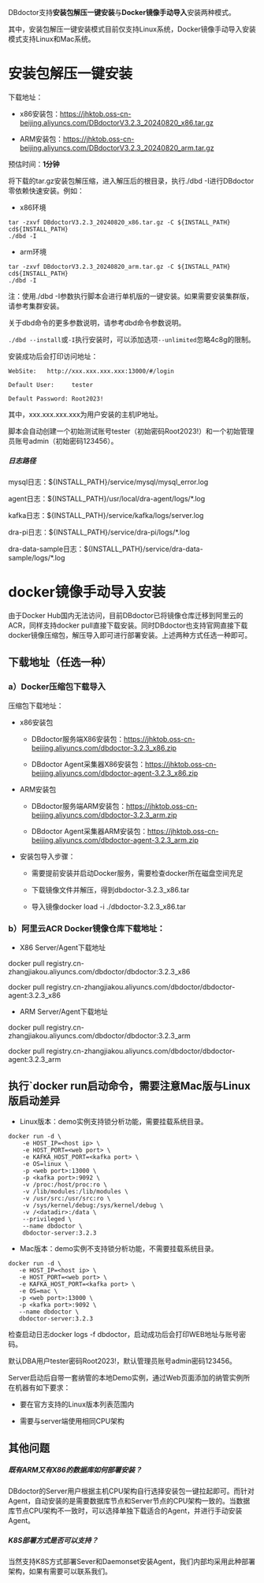 DBdoctor支持**安装包解压一键安装**与**Docker镜像手动导入**安装两种模式。

其中，安装包解压一键安装模式目前仅支持Linux系统，Docker镜像手动导入安装模式支持Linux和Mac系统。

# 安装包解压一键安装
下载地址：

- x86安装包：https://jhktob.oss-cn-beijing.aliyuncs.com/DBdoctorV3.2.3_20240820_x86.tar.gz

- ARM安装包：https://jhktob.oss-cn-beijing.aliyuncs.com/DBdoctorV3.2.3_20240820_arm.tar.gz

预估时间：**1分钟**

将下载的tar.gz安装包解压缩，进入解压后的根目录，执行./dbd -I进行DBdoctor零依赖快速安装。例如：

- x86环境

```shell
tar -zxvf DBdoctorV3.2.3_20240820_x86.tar.gz -C ${INSTALL_PATH}
cd${INSTALL_PATH}
./dbd -I
```
- arm环境

```shell
tar -zxvf DBdoctorV3.2.3_20240820_arm.tar.gz -C ${INSTALL_PATH}
cd${INSTALL_PATH}
./dbd -I
```
注：使用./dbd -I参数执行脚本会进行单机版的一键安装。如果需要安装集群版，请参考集群安装。

关于dbd命令的更多参数说明，请参考dbd命令参数说明。

`./dbd --install`或`-I`执行安装时，可以添加选项`--unlimited`忽略4c8g的限制。

安装成功后会打印访问地址：

    WebSite:   http://xxx.xxx.xxx.xxx:13000/#/login

    Default User:     tester

    Default Password: Root2023!

其中，xxx.xxx.xxx.xxx为用户安装的主机IP地址。

脚本会自动创建一个初始测试账号tester（初始密码Root2023!）和一个初始管理员账号admin（初始密码123456）。

##### 日志路径

mysql日志：${INSTALL_PATH}/service/mysql/mysql_error.log

agent日志：${INSTALL_PATH}/usr/local/dra-agent/logs/*.log

kafka日志：${INSTALL_PATH}/service/kafka/logs/server.log

dra-pi日志：${INSTALL_PATH}/service/dra-pi/logs/*.log

dra-data-sample日志：${INSTALL_PATH}/service/dra-data-sample/logs/*.log


# docker镜像手动导入安装
由于Docker Hub国内无法访问，目前DBdoctor已将镜像仓库迁移到阿里云的ACR，同样支持docker pull直接下载安装。同时DBdoctor也支持官网直接下载docker镜像压缩包，解压导入即可进行部署安装。上述两种方式任选一种即可。

## 下载地址（任选一种）
### a）Docker压缩包下载导入
压缩包下载地址：

- x86安装包

    - DBdoctor服务端X86安装包：https://jhktob.oss-cn-beijing.aliyuncs.com/dbdoctor-3.2.3_x86.zip

    - DBdoctor Agent采集器X86安装包：https://jhktob.oss-cn-beijing.aliyuncs.com/dbdoctor-agent-3.2.3_x86.zip

- ARM安装包

    - DBdoctor服务端ARM安装包：https://jhktob.oss-cn-beijing.aliyuncs.com/dbdoctor-3.2.3_arm.zip

    - DBdoctor Agent采集器ARM安装包：https://jhktob.oss-cn-beijing.aliyuncs.com/dbdoctor-agent-3.2.3_arm.zip

- 安装包导入步骤：

    - 需要提前安装并启动Docker服务，需要检查docker所在磁盘空间充足

    - 下载镜像文件并解压，得到dbdoctor-3.2.3_x86.tar

    - 导入镜像docker load -i ./dbdoctor-3.2.3_x86.tar

### b）阿里云ACR Docker镜像仓库下载地址：
- X86 Server/Agent下载地址

docker pull registry.cn-zhangjiakou.aliyuncs.com/dbdoctor/dbdoctor:3.2.3_x86

docker pull registry.cn-zhangjiakou.aliyuncs.com/dbdoctor/dbdoctor-agent:3.2.3_x86

- ARM Server/Agent下载地址

docker pull registry.cn-zhangjiakou.aliyuncs.com/dbdoctor/dbdoctor:3.2.3_arm

docker pull registry.cn-zhangjiakou.aliyuncs.com/dbdoctor/dbdoctor-agent:3.2.3_arm

## 执行`docker run启动命令，需要注意Mac版与Linux版启动差异
- Linux版本：demo实例支持锁分析功能，需要挂载系统目录。

```shell
docker run -d \
    -e HOST_IP=<host ip> \
    -e HOST_PORT=<web port> \
    -e KAFKA_HOST_PORT=<kafka port> \
    -e OS=linux \
    -p <web port>:13000 \
    -p <kafka port>:9092 \
    -v /proc:/host/proc:ro \
    -v /lib/modules:/lib/modules \
    -v /usr/src:/usr/src:ro \
    -v /sys/kernel/debug:/sys/kernel/debug \
    -v /<datadir>:/data \
    --privileged \
    --name dbdoctor \
    dbdoctor-server:3.2.3
```
- Mac版本：demo实例不支持锁分析功能，不需要挂载系统目录。

```shell
docker run -d \
   -e HOST_IP=<host ip> \
   -e HOST_PORT=<web port> \
   -e KAFKA_HOST_PORT=<kafka port> \
   -e OS=mac \
   -p <web port>:13000 \
   -p <kafka port>:9092 \
   --name dbdoctor \
   dbdoctor-server:3.2.3
```
检查启动日志docker logs -f dbdoctor，启动成功后会打印WEB地址与账号密码。

默认DBA用户tester密码Root2023!，默认管理员账号admin密码123456。

Server启动后自带一套纳管的本地Demo实例，通过Web页面添加的纳管实例所在机器有如下要求：

- 要在官方支持的Linux版本列表范围内

- 需要与server端使用相同CPU架构

## 其他问题
##### 既有ARM又有X86的数据库如何部署安装？

DBdoctor的Server用户根据主机CPU架构自行选择安装包一键拉起即可。而针对Agent，自动安装的是需要数据库节点和Server节点的CPU架构一致的。当数据库节点CPU架构不一致时，可以选择单独下载适合的Agent，并进行手动安装Agent。

##### K8S部署方式是否可以支持？

当然支持K8S方式部署Sever和Daemonset安装Agent，我们内部均采用此种部署架构，如果有需要可以联系我们。